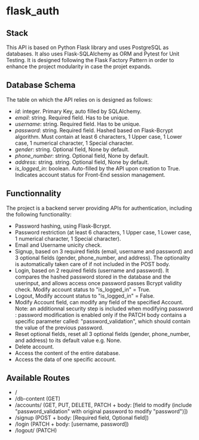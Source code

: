 # flask_auth

## Stack
This API is based on Python Flask library and uses PostgreSQL as databases. It also uses Flask-SQLAlchemy as ORM and Pytest for Unit Testing.
It is designed following the Flask Factory Pattern in order to enhance the project modularity in case the projet expands.

## Database Schema
The table on which the API relies on is designed as follows:
- *id*: integer. Primary Key, auto filled by SQLAlchemy.
- *email*: string. Required field. Has to be unique.
- *username*: string. Required field. Has to be unique.
- *password*: string. Required field. Hashed based on Flask-Bcrypt algorithm. Must contain at least 6 characters, 1 Upper case, 1 Lower case, 1 numerical character, 1 Special character.
- *gender*: string. Optional field, None by default.
- *phone_number*: string. Optional field, None by default.
- *address*: string. string. Optional field, None by default.
- *is_logged_in*: boolean. Auto-filled by the API upon creation to True. Indicates account status for Front-End session management.

## Functionnality
The project is a backend server providing APIs for authentication, including the following functionality:
- Password hashing, using Flask-Bcrypt.
- Password restriction (at least 6 characters, 1 Upper case, 1 Lower case, 1 numerical character, 1 Special character).
- Email and Username unicity check.
- Signup, based on 3 required fields (email, username and password) and 3 optional fields (gender, phone_number, and address). The optionality is automatically taken care of if not included in the POST body.
- Login, based on 2 required fields (username and password). It compares the hashed password stored in the database and the userinput, and allows access once password passes Bcrypt validity check. Modify account status to "is_logged_in" = True.
- Logout, Modify account status to "is_logged_in" = False.
- Modify Account field, can modify any field of the specified Account. Note: an additionnal security step is included when modifying password : password modification is enabled only if the PATCH body contains a specific parameter called: "password_validation", which should contain the value of the previous password.
- Reset optional fields, reset all 3 optional fields (gender, phone_number, and address) to its default value e.g. None.
- Delete account.
- Access the content of the entire database.
- Access the data of one specific account.

## Available Routes
- /
- /db-content (GET)
- /accounts/<uuid> (GET, PUT, DELETE, PATCH + body: [field to modify (include "password_validation" with original password to modify "password")])
- /signup (POST + body: [Required field, Optional field])
- /login (PATCH + body: [username, password])
- /logout/<uuid> (PATCH)